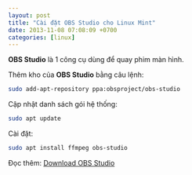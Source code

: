 ```yaml
---
layout: post
title: "Cài đặt OBS Studio cho Linux Mint"
date: 2013-11-08 07:08:09 +0700
categories: [linux]
---
```


**OBS Studio** là 1 công cụ dùng để  quay phim màn hình.  

Thêm kho của **OBS Studio** bằng câu lệnh:  
```bash
sudo add-apt-repository ppa:obsproject/obs-studio
```  

Cập nhật danh sách gói hệ thống:  
```bash
sudo apt update
```  

Cài đặt:  
```bash
sudo apt install ffmpeg obs-studio
```  

Đọc thêm: [Download OBS Studio](https://obsproject.com/download#linux)  
